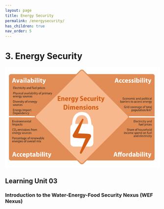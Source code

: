 ```yaml
---
layout: page
title: Energy Security
permalink: /energysecurity/
has_children: true
nav_order: 5
---
```

# 3. Energy Security

![Water Security Banner](/assets/energysecurity-banner.png)

## Learning Unit 03
### Introduction to the Water-Energy-Food Security Nexus (WEF Nexus)